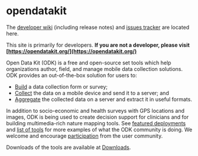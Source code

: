 # opendatakit

The [developer wiki](https://github.com/opendatakit/opendatakit/wiki) (including release notes) and
[issues tracker](https://github.com/opendatakit/opendatakit/issues) are located here.

This site is primarily for developers. __If you are not a developer, please visit [https://opendatakit.org/](https://opendatakit.org/)__

Open Data Kit (ODK) is a free and open-source set tools which help organizations author, field, and manage mobile data collection solutions. ODK provides an out-of-the-box solution for users to:

* [Build](https://opendatakit.org/use/build/) a data collection form or survey;
* [Collect](https://opendatakit.org/use/collect/) the data on a mobile device and send it to a server; and
* [Aggregate](https://opendatakit.org/use/aggregate/) the collected data on a server and extract it in useful formats. 

In addition to socio-economic and health surveys with GPS locations and images, ODK is being used to create decision support for clinicians and for building multimedia-rich nature mapping tools. See [featured deployments](https://opendatakit.org/about/deployments/) and [list of tools](https://opendatakit.org/about/tools/) for more examples of what the ODK community is doing. We welcome and encourage [participation](https://opendatakit.org/participate/) from the user community.

Downloads of the tools are available at [Downloads](https://opendatakit.org/downloads/). 
